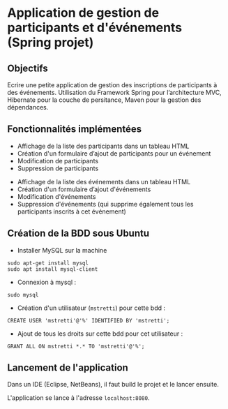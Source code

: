 # Application de gestion de participants et d'événements (Spring projet)

## Objectifs
Ecrire une petite application de gestion des inscriptions de participants à des événements. Utilisation du Framework Spring pour l’architecture MVC, Hibernate pour la couche de persitance, Maven pour la gestion des dépendances.

## Fonctionnalités implémentées
* Affichage de la liste des participants dans un tableau HTML
* Création d'un formulaire d’ajout de participants pour un événement
* Modification de participants
* Suppression de participants  
  
+ Affichage de la liste des événements dans un tableau HTML
+ Création d'un formulaire d’ajout d'événements
+ Modification d'événements
+ Suppression d'événements (qui supprime également tous les participants inscrits à cet événement)

## Création de la BDD sous Ubuntu

* Installer MySQL sur la machine
```
sudo apt-get install mysql
sudo apt install mysql-client
```

* Connexion à mysql :
```
sudo mysql
```
* Création d'un utilisateur (`mstretti`) pour cette bdd :
 ```
 CREATE USER 'mstretti'@'%' IDENTIFIED BY 'mstretti';
 ```
* Ajout de tous les droits sur cette bdd pour cet utilisateur :
 ```
 GRANT ALL ON mstretti *.* TO 'mstretti'@'%';
 ```
 
## Lancement de l'application
Dans un IDE (Eclipse, NetBeans), il faut build le projet et le lancer ensuite.

L'application se lance à l'adresse `localhost:8080`.
